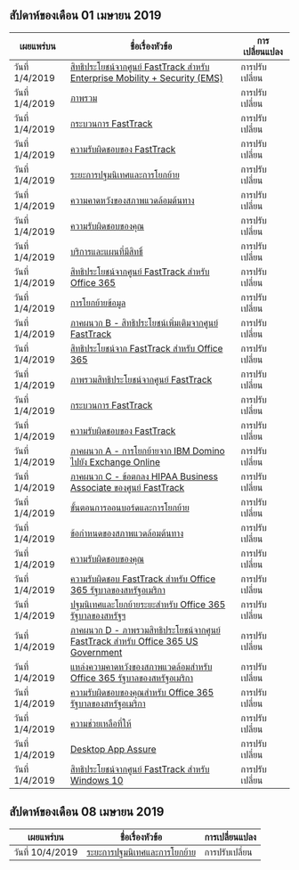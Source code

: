 <!-- This file is generated automatically each week. Changes made to this file will be overwritten.-->




## <a name="week-of-april-01-2019"></a>สัปดาห์ของเดือน 01 เมษายน 2019


| เผยแพร่บน |ชื่อเรื่องหัวข้อ | การเปลี่ยนแปลง |
|------|------------|--------|
| วันที่ 1/4/2019 | [สิทธิประโยชน์จากศูนย์ FastTrack สำหรับ Enterprise Mobility + Security (EMS)](/FastTrack/ems-fasttrack-benefit-for-ems) | การปรับเปลี่ยน |
| วันที่ 1/4/2019 | [ภาพรวม](/FastTrack/ems-fasttrack-benefit-overview) | การปรับเปลี่ยน |
| วันที่ 1/4/2019 | [กระบวนการ FastTrack](/FastTrack/ems-fasttrack-process) | การปรับเปลี่ยน |
| วันที่ 1/4/2019 | [ความรับผิดชอบของ FastTrack](/FastTrack/ems-fasttrack-responsibilities) | การปรับเปลี่ยน |
| วันที่ 1/4/2019 | [ระยะการปฐมนิเทศและการโยกย้าย](/FastTrack/ems-onboarding-phases) | การปรับเปลี่ยน |
| วันที่ 1/4/2019 | [ความคาดหวังของสภาพแวดล้อมต้นทาง](/FastTrack/ems-source-environment-expectations) | การปรับเปลี่ยน |
| วันที่ 1/4/2019 | [ความรับผิดชอบของคุณ](/FastTrack/ems-your-responsibilities) | การปรับเปลี่ยน |
| วันที่ 1/4/2019 | [บริการและแผนที่มีสิทธิ์](/FastTrack/m365-eligible-services-and-plans) | การปรับเปลี่ยน |
| วันที่ 1/4/2019 | [สิทธิประโยชน์จากศูนย์ FastTrack สำหรับ Office 365](/FastTrack/m365-fasttrack-benefit-overview) | การปรับเปลี่ยน |
| วันที่ 1/4/2019 | [การโยกย้ายข้อมูล](/FastTrack/o365-data-migration) | การปรับเปลี่ยน |
| วันที่ 1/4/2019 | [ภาคผนวก B - สิทธิประโยชน์เพิ่มเติมจากศูนย์ FastTrack](/FastTrack/o365-fasttrack-additional-benefits) | การปรับเปลี่ยน |
| วันที่ 1/4/2019 | [สิทธิประโยชน์จาก FastTrack สำหรับ Office 365](/FastTrack/o365-fasttrack-benefit-for-office-365) | การปรับเปลี่ยน |
| วันที่ 1/4/2019 | [ภาพรวมสิทธิประโยชน์จากศูนย์ FastTrack](/FastTrack/o365-fasttrack-benefit-overview) | การปรับเปลี่ยน |
| วันที่ 1/4/2019 | [กระบวนการ FastTrack](/FastTrack/o365-fasttrack-process) | การปรับเปลี่ยน |
| วันที่ 1/4/2019 | [ความรับผิดชอบของ FastTrack](/FastTrack/o365-fasttrack-responsibilities) | การปรับเปลี่ยน |
| วันที่ 1/4/2019 | [ภาคผนวก A - การโยกย้ายจาก IBM Domino ไปยัง Exchange Online](/FastTrack/o365-from-ibm-domino-to-exchange-online) | การปรับเปลี่ยน |
| วันที่ 1/4/2019 | [ภาคผนวก C - ข้อตกลง HIPAA Business Associate ของศูนย์ FastTrack](/FastTrack/o365-hipaa-business-associate-agreement) | การปรับเปลี่ยน |
| วันที่ 1/4/2019 | [ขั้นตอนการออนบอร์ดและการโยกย้าย](/FastTrack/o365-onboarding-and-migration) | การปรับเปลี่ยน |
| วันที่ 1/4/2019 | [ข้อกำหนดของสภาพแวดล้อมต้นทาง](/FastTrack/o365-source-environment-expectations) | การปรับเปลี่ยน |
| วันที่ 1/4/2019 | [ความรับผิดชอบของคุณ](/FastTrack/o365-your-responsibilities) | การปรับเปลี่ยน |
| วันที่ 1/4/2019 | [ความรับผิดชอบ FastTrack สำหรับ Office 365 รัฐบาลของสหรัฐอเมริกา](/FastTrack/us-gov-appendix-fasttrack-responsibilities) | การปรับเปลี่ยน |
| วันที่ 1/4/2019 | [ปฐมนิเทศและโยกย้ายระยะสำหรับ Office 365 รัฐบาลของสหรัฐฯ](/FastTrack/us-gov-appendix-onboarding-and-migration) | การปรับเปลี่ยน |
| วันที่ 1/4/2019 | [ภาคผนวก D - ภาพรวมสิทธิประโยชน์จากศูนย์ FastTrack สำหรับ Office 365 US Government](/FastTrack/us-gov-appendix-overview) | การปรับเปลี่ยน |
| วันที่ 1/4/2019 | [แหล่งความคาดหวังของสภาพแวดล้อมสำหรับ Office 365 รัฐบาลของสหรัฐอเมริกา](/FastTrack/us-gov-appendix-source-environment-expectations) | การปรับเปลี่ยน |
| วันที่ 1/4/2019 | [ความรับผิดชอบของคุณสำหรับ Office 365 รัฐบาลของสหรัฐอเมริกา](/FastTrack/us-gov-appendix-your-responsibilities) | การปรับเปลี่ยน |
| วันที่ 1/4/2019 | [ความช่วยเหลือที่ให้](/FastTrack/win-10-daa-assistance-offered) | การปรับเปลี่ยน |
| วันที่ 1/4/2019 | [Desktop App Assure](/FastTrack/win-10-desktop-app-assure) | การปรับเปลี่ยน |
| วันที่ 1/4/2019 | [สิทธิประโยชน์จากศูนย์ FastTrack สำหรับ Windows 10](/FastTrack/win-10-fasttrack-benefit-for-windows-10) | การปรับเปลี่ยน |


## <a name="week-of-april-08-2019"></a>สัปดาห์ของเดือน 08 เมษายน 2019


| เผยแพร่บน |ชื่อเรื่องหัวข้อ | การเปลี่ยนแปลง |
|------|------------|--------|
| วันที่ 10/4/2019 | [ระยะการปฐมนิเทศและการโยกย้าย](/FastTrack/ems-onboarding-phases) | การปรับเปลี่ยน |
